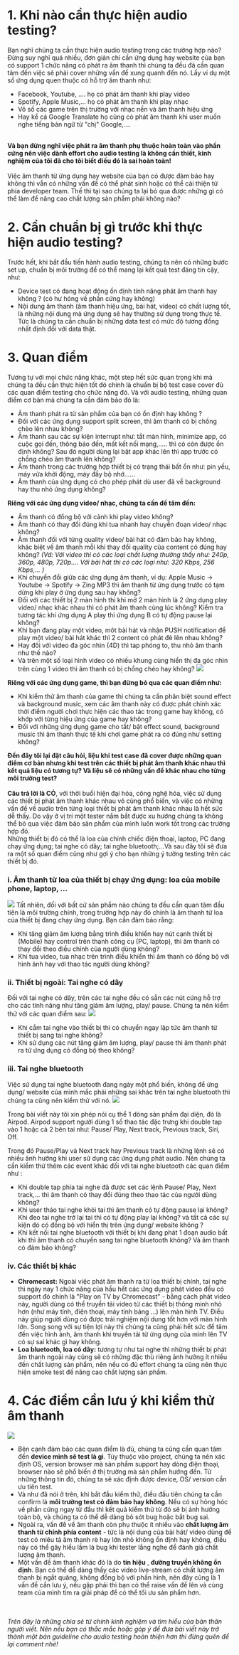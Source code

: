 # 1. Khi nào cần thực hiện audio testing?
Bạn nghĩ chúng ta cần thực hiện audio testing trong các trường hợp nào? Đừng suy nghĩ quá nhiều, đơn giản chỉ cần ứng dụng hay website của bạn có support 1 chức năng có phát ra âm thanh thì chúng ta đều đã cần quan tâm đến việc sẽ phải cover những vấn đề xung quanh đến nó. Lấy ví dụ một số ứng dụng quen thuộc có hỗ trợ âm thanh như:
<br/>
* Facebook, Youtube, .... họ có phát âm thanh khi play video
* Spotify, Apple Music,... họ có phát âm thanh khi play nhạc
* Vô số các game trên thị trường với nhạc nền và âm thanh hiệu ứng
* Hay kể cả Google Translate họ cũng có phát âm thanh khi user muốn nghe tiếng bản ngữ từ "chị" Google,.... <br/><br/>

**Và bạn đừng nghĩ việc phát ra âm thanh phụ thuộc hoàn toàn vào phần cứng nên việc dành effort cho audio testing là không cần thiết, kinh nghiệm của tôi đã cho tôi biết điều đó là sai hoàn toàn!** <br/><br/>
Việc âm thanh từ ứng dụng hay website của bạn có được đảm bảo hay không thì vẫn có những vấn đề có thể phát sinh hoặc có thể cải thiện từ phía developer team. Thế thì tại sao chúng ta lại bỏ qua được những gì có thể làm để nâng cao chất lượng sản phẩm phải không nào? 
# 2. Cần chuẩn bị gì trước khi thực hiện audio testing?
Trước hết, khi bắt đầu tiến hành audio testing, chúng ta nên có những bước set up, chuẩn bị môi trường để có thể mang lại kết quả test đáng tin cậy, như:
* Device test có đang hoạt động ổn định tính năng phát âm thanh hay không ? (có hư hỏng về phần cứng hay không)
* Nội dung âm thanh (âm thanh hiệu ứng, bài hát, video) có chất lượng tốt, là những nội dung mà ứng dụng sẽ hay thường sử dụng trong thực tế. Tức là chúng ta cần chuẩn bị những data test có mức độ tương đồng nhất định đối với data thật.
# 3. Quan điểm
Tương tự với mọi chức năng khác, một step hết sức quan trọng khi mà chúng ta đều cần thực hiện tốt đó chính là chuẩn bị bộ test case cover đủ các quan điểm testing cho chức năng đó. Và với audio testing, những quan điểm cơ bản mà chúng ta cần đảm bảo đó là:
* Âm thanh phát ra từ sản phẩm của bạn có ổn định hay không ?
* Đối với các ứng dụng support split screen, thì âm thanh có bị chồng chèo lên nhau không?
* Âm thanh sau các sự kiện interrupt như: tắt màn hình, minimize app, có cuộc gọi đến, thông báo đến, mất kết nối mạng,..... thì có còn được ổn định không? Sau đó người dùng lại bật app khác lên thì app trước có chồng chéo âm thanh lên không?
* Âm thanh trong các trường hợp thiết bị có trạng thái bất ổn như: pin yếu, máy vừa khởi động, máy đầy bộ nhớ......
* Âm thanh của ứng dụng có cho phép phát dù user đã về background hay thu nhỏ ứng dụng không?

**Riêng với các ứng dụng video/ nhạc, chúng ta cần để tâm đến:**
* Âm thanh có đồng bộ với cảnh khi play video không?
* Âm thanh có thay đổi đúng khi tua nhanh hay chuyển đoạn video/ nhạc không?
* Âm thanh đối với từng quality video/ bài hát có đảm bảo hay không, khác biệt về âm thanh mỗi khi thay đổi quality của content có đúng hay không? *(Vd: Với video thì có các loại chất lượng thường thấy như: 240p, 360p, 480p, 720p.... Với bài hát  thì có các loại như: 320 Kbps, 256 Kbps,... )*
* Khi chuyển đổi giữa các ứng dụng âm thanh, ví dụ: Apple Music -> Youtube -> Spotify -> Zing MP3  thì âm thanh từ ứng dụng trước có tạm dừng khi play ở ứng dụng sau hay không?
* Đối với các thiết bị 2 màn hình thì khi mở 2 màn hình là 2 ứng dụng play video/ nhạc khác nhau thì có phát âm thanh cùng lúc không? Kiểm tra tương tác khi ứng dụng A play thì ứng dụng B có tự động pause lại không?
* Khi bạn đang play một video, môt bài hát và nhận PUSH notification để play một video/ bài hát khác thì 2 content có phát đè lên nhau không? 
* Hay đối với video đa góc nhìn (4D) thì tap phóng to, thu nhỏ âm thanh như thế nào?
* Và trên một số loại hình video có nhiều khung cùng hiển thị đa góc nhìn trên cùng 1 video thì âm thanh có bị chồng chéo hay không?
![](https://images.viblo.asia/e289ef85-6d75-4e71-9df7-76b68e3f87f4.jpg)


**Riêng với các ứng dụng game, thì bạn đừng bỏ qua các quan điểm như:**
* Khi kiểm thử âm thanh của game thì chúng ta cần phân biệt sound effect và background music, xem các âm thanh này có được phát chính xác thời điểm người chơi thực hiện các thao tác trong game hay không, có khớp với từng hiệu ứng của game hay không?
* Đối với những ứng dụng game cho tắt/ bật effect sound, background music thì âm thanh thực tế khi chơi game phát ra có đúng như setting không?

**Đến đây tôi lại đặt câu hỏi, liệu khi test case đã cover được những quan điểm cơ bản nhưng khi test trên các thiết bị phát âm thanh khác nhau thì kết quả liệu có tương tự? Và liệu sẽ có những vấn đề khác nhau cho từng môi trường test?** <br/><br/>
**Câu trả lời là CÓ**, với thời buổi hiện đại hóa, công nghệ hóa, việc sử dụng các thiết bị phát âm thanh khác nhau vô cùng phổ biến, và việc có những vấn đề về audio trên từng loại thiết bị phát âm thanh khác nhau là hết sức dễ thấy. Do vậy ở vị trí một tester nắm bắt được xu hướng chúng ta không thể bỏ qua việc đảm bảo sản phẩm của mình luôn  work tốt trong các trường hợp đó.<br/>Những thiết bị đó có thể là loa của chính chiếc điện thoại, laptop, PC đang chạy ứng dụng; tai nghe có dây; tai nghe bluetooth;...Và sau đây tôi sẽ đưa ra một số quan điểm cũng như gợi ý cho bạn những ý tưởng testing trên các thiết bị đó.

### i. Âm thanh từ loa của thiết bị chạy ứng dụng: loa của mobile phone, laptop, ...
![](https://images.viblo.asia/384a0d25-bc60-4bae-bdb5-c27d64aa01d1.jpg)
Tất nhiên, đối với bất cứ sản phẩm nào chúng ta đều cần quan tâm đầu tiên là môi trường chính, trong trường hợp này đó chính là âm thanh từ loa của thiết bị đang chạy ứng dụng. Bạn cần đảm bảo rằng:
* Khi tăng giảm âm lượng bằng trình điều khiển hay nút cạnh thiết bị (Mobile) hay control trên thanh công cụ (PC, laptop), thì âm thanh có thay đổi theo điều chỉnh của người dùng không?
* Khi tua video, tua nhạc trên trình điều khiển thì âm thanh có đồng bộ với hình ảnh hay với thao tác người dùng không?
### ii. Thiết bị ngoài: Tai nghe có dây
Đối với tai nghe có dây, trên các tai nghe đều có sẵn các nút cứng hỗ trợ cho các tính năng như tăng giảm âm lượng, play/ pause. Chúng ta nên kiểm thử với các quan điểm sau:
![](https://images.viblo.asia/5238f0c7-3eef-456f-aad6-4fc0e325f240.png)
* Khi cắm tai nghe vào thiết bị thì có chuyển ngay lập tức âm thanh từ thiết bị sang tai nghe không?
* Khi sử dụng các nút tăng giảm âm lượng, play/ pause thì âm thanh phát ra từ ứng dụng có đồng bộ theo không?

### iii. Tai nghe bluetooth<br/>

Việc sử dụng tai nghe bluetooth đang ngày một phổ biến, không để ứng dụng/ website của mình mắc phải những sai khác trên tai nghe bluetooth thì chúng ta cũng nên kiểm thử với nó.
![](https://images.viblo.asia/53779002-33e0-49d8-89ec-e341e037c5c4.jpg)

Trong bài viết này tôi xin phép nói cụ thể 1 dòng sản phẩm đại diện, đó là Airpod. Airpod support người dùng 1 số thao tác đặc trưng khi double tap vào 1 hoặc cả 2 bên tai như: Pause/ Play, Next track, Previous track, Siri, Off.

Trong đó Pause/Play và Next track hay Previous track là những lệnh sẽ có nhiều ảnh hưởng khi user sử dụng các ứng dụng phát audio. Nên chúng ta cần kiểm thử thêm các event khác đối với tai nghe bluetooth các quan điểm như :
* Khi double tap phía tai nghe đã được set các lệnh Pause/ Play, Next track,... thì âm thanh có thay đổi đúng theo thao tác của người dùng không?
* Khi user tháo tai nghe khỏi tai thì âm thanh có tự động pause lại không? Khi đeo tai nghe trở lại tai thì có tự động play lại không? và tất cả các sự kiện đó có đồng bộ với hiển thị trên ứng dụng/ website không ?
* Khi kết nối tai nghe bluetooth với thiết bị khi đang phát 1 đoạn audio bất khi thì âm thanh có chuyển sang tai nghe bluetooth không? Và âm thanh có đảm bảo không?

### iv. Các thiết bị khác
- **Chromecast:** Ngoài việc phát âm thanh ra từ loa thiết bị chính, tai nghe thì ngày nay 1 chức năng của hầu hết các ứng dụng phát video đều có support đó chính là "Play on TV by Chromecast" - bằng cách phát video này, người dùng có thể truyền tải video từ các thiết bị thông minh nhỏ hơn (như máy tính, điện thoại, máy tính bảng ...) lên màn hình TV. Điều này giúp người dùng có được trải nghiệm nội dung tốt hơn với màn hình lớn. Song song với sự tiện lợi này thì chúng ta cũng phải hết sức để tâm đến việc hình ảnh, âm thanh khi truyền tải từ ứng dụng của mình lên TV có sự sai khác gì hay không. 
- **Loa bluetooth, loa có dây:** tương tự như tai nghe thì những thiết bị phát âm thanh ngoài này cũng sẽ có những đặc thù riêng ảnh hưởng ít nhiều đến chất lượng sản phẩm, nên nếu có đủ effort chúng ta cũng nên thực hiện smoke test đế nâng cao chất lượng sản phẩm.
# 4. Các điểm cần lưu ý khi kiểm thử âm thanh
![](https://images.viblo.asia/8f130dc4-f0ce-45a2-ac66-005898683efc.jpg)
- Bên cạnh đảm bảo các quan điểm là đủ, chúng ta cũng cần quan tâm đến **device mình sẽ test là gì**. Tùy thuộc vào project, chúng ta nên xác định  OS, version browser mà sản phẩm support hay dòng điện thoại, browser nào sẽ phổ biến ở thị trường mà sản phẩm hướng đến. Từ những thông tin đó, chúng ta sẽ xác định được device, OS/ version cần ưu tiên test.
- Và như đã nói ở trên, khi bắt đầu kiểm thử, điều đầu tiên chúng ta cần confirm là **môi trường test có đảm bảo hay không**. Nếu có sự hỏng hóc về phần cứng ngay từ đầu thì kết quả kiểm thử  từ đó sẽ bị ảnh hưởng toàn bộ, và chúng ta có thể dễ dàng bỏ sót bug hoặc bắt bug sai.
- Ngoài ra, vấn đề về âm thanh còn phụ thuộc ít nhiều vào **chất lượng âm thanh từ chính phía content** - tức là nội dung của bài hát/ video dùng để test có miêu tả âm thanh rè hay lớn nhỏ không ổn định hay không, điều này có thể gây hiểu lầm là bug khi tester lắng nghe để đánh giá chất lượng âm thanh.
- Một vấn đề âm thanh khác đó là do **tín hiệu** , **đường truyền không ổn định**. Bạn có thể dễ dàng thấy các video live-stream có chất lượng âm thanh bị ngắt quãng, không đồng bộ với phần hình, nên đây cũng là 1 vấn đề cần lưu ý, nếu gặp phải thì bạn có thể raise vấn đề lên và cùng team của mình tìm ra giải pháp để có thể tối ưu sản phẩm hơn.<br/><br/><br/>


*Trên đây là những chia sẻ từ chính kinh nghiệm và tìm hiểu của bản thân người viết. Nên nếu bạn có thắc mắc hoặc góp ý để đưa bài viết này trở thành một bản guideline cho audio testing hoàn thiện hơn thì đừng quên để lại comment nhé!*